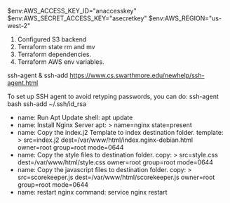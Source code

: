 $env:AWS_ACCESS_KEY_ID="anaccesskey"
$env:AWS_SECRET_ACCESS_KEY="asecretkey"
$env:AWS_REGION="us-west-2"

1. Configured S3 backend
2. Terraform state rm and mv
3. Terraform dependencies.
4. Terraform AWS env variables.


ssh-agent & ssh-add
https://www.cs.swarthmore.edu/newhelp/ssh-agent.html

To set up SSH agent to avoid retyping passwords, you can do:
ssh-agent bash
ssh-add ~/.ssh/id_rsa

- name: Run Apt Update
  shell: apt update
- name: Install Nginx Server
  apt: >
    name=nginx
    state=present
- name: Copy the index.j2 Template to index destination folder.
  template: >
     src=index.j2
     dest=/var/www/html/index.nginx-debian.html
     owner=root
     group=root
     mode=0644
 - name: Copy the style files to destination folder.
   copy: >
      src=style.css
      dest=/var/www/html/style.css
      owner=root
      group=root
      mode=0644
 - name: Copy the javascript files to destination folder.
   copy: >
      src=scorekeeper.js
      dest=/var/www/html/scorekeeper.js
      owner=root
      group=root
      mode=0644
 - name: restart nginx
   command: service nginx restart